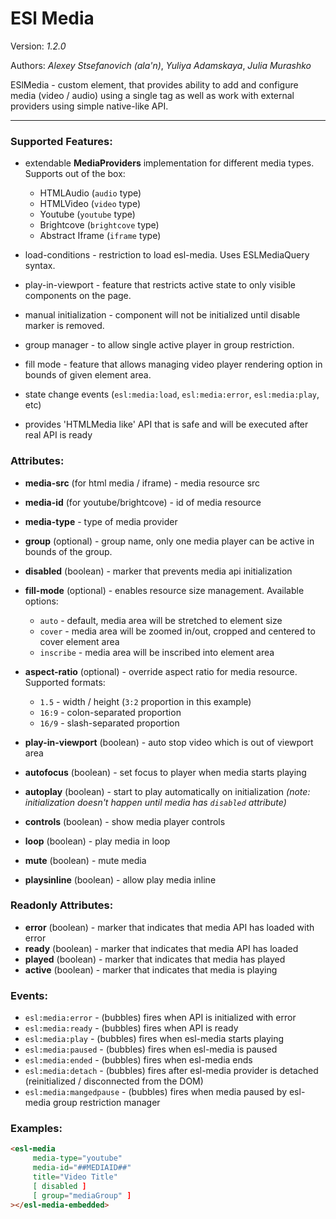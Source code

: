# ESl Media

Version: *1.2.0*

Authors: *Alexey Stsefanovich (ala'n)*, *Yuliya Adamskaya*, *Julia Murashko*

ESlMedia - custom element, that provides ability to add and configure media (video / audio)
using a single tag as well as work with external providers using simple native-like API.
 
--- 

### Supported Features:
 
 - extendable **MediaProviders** implementation for different media types. Supports out of the box:
   - HTMLAudio (`audio` type)
   - HTMLVideo (`video` type)
   - Youtube (`youtube` type)
   - Brightcove (`brightcove` type)
   - Abstract Iframe (`iframe` type)
 
 - load-conditions - restriction to load esl-media. Uses ESLMediaQuery syntax.
 
 - play-in-viewport - feature that restricts active state to only visible components on the page.
 
 - manual initialization - component will not be initialized until disable marker is removed.
 
 - group manager - to allow single active player in group restriction.
 
 - fill mode - feature that allows managing video player rendering option in bounds of given element area.
 
 - state change events (`esl:media:load`, `esl:media:error`, `esl:media:play`, etc)
 
 - provides 'HTMLMedia like' API that is safe and will be executed after real API is ready

### Attributes:

 - **media-src** (for html media / iframe) - media resource src
 - **media-id** (for youtube/brightcove) - id of media resource
 - **media-type** - type of media provider
 
 - **group** (optional) - group name, only one media player can be active in bounds of the group.
 
 - **disabled** (boolean) - marker that prevents media api initialization
 
 - **fill-mode** (optional) - enables resource size management. Available options:
   - `auto` - default, media area will be stretched to element size
   - `cover` - media area will be zoomed in/out, cropped and centered to cover element area
   - `inscribe` - media area will be inscribed into element area
 
 - **aspect-ratio** (optional) - override aspect ratio for media resource. Supported formats:
   - `1.5` - width / height (`3:2` proportion in this example)
   - `16:9` - colon-separated proportion
   - `16/9` - slash-separated proportion

 - **play-in-viewport** (boolean) - auto stop video which is out of viewport area
 
 - **autofocus** (boolean) - set focus to player when media starts playing
 
 - **autoplay** (boolean) - start to play automatically on initialization 
 *(note: initialization doesn't happen until media has `disabled` attribute)*
 
 - **controls** (boolean) - show media player controls
 
 - **loop** (boolean) - play media in loop
 
 - **mute** (boolean) - mute media
 
 - **playsinline** (boolean) - allow play media inline

### Readonly Attributes:
 
 - **error** (boolean) - marker that indicates that media API has loaded with error
 - **ready** (boolean) - marker that indicates that media API has loaded
 - **played** (boolean) - marker that indicates that media has played
 - **active** (boolean) - marker that indicates that media is playing
 
### Events: 
 - `esl:media:error` - (bubbles) fires when API is initialized with error
 - `esl:media:ready` - (bubbles) fires when API is ready
 - `esl:media:play` - (bubbles) fires when esl-media starts playing
 - `esl:media:paused` - (bubbles) fires when esl-media is paused
 - `esl:media:ended` - (bubbles) fires when esl-media ends
 - `esl:media:detach` - (bubbles) fires after esl-media provider is detached (reinitialized / disconnected from the DOM)
 - `esl:media:mangedpause` - (bubbles) fires when media paused by esl-media group restriction manager
 
### Examples:
```html
<esl-media
     media-type="youtube"
     media-id="##MEDIAID##"
     title="Video Title"     
     [ disabled ]    
     [ group="mediaGroup" ]
></esl-media-embedded>
```
